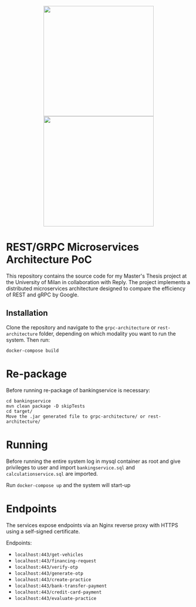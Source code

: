 <p align="center">
  <img src="https://www.unimi.it/sites/default/files/2019-05/LogoFooter_a9f0c3692bf29c71609e5f204522c5d4_0.png" width="300" />
  <img src="https://upload.wikimedia.org/wikipedia/commons/thumb/2/2c/Logo_Reply.svg/1280px-Logo_Reply.svg.png" width="300" /> 
</p>

# REST/GRPC Microservices Architecture PoC

This repository contains the source code for my Master's Thesis project at the University of Milan in collaboration with Reply. The project implements a distributed microservices architecture designed to compare the efficiency of REST and gRPC by Google.

## Installation

Clone the repository and navigate to the `grpc-architecture` or `rest-architecture` folder, depending on which modality you want to run the system. Then run:

```docker-compose build```

# Re-package
Before running re-package of bankingservice is necessary:
 ```
cd bankingservice
mvn clean package -D skipTests
cd target/
Move the .jar generated file to grpc-architecture/ or rest-architecture/
```


# Running
Before running the entire system log in mysql container as root and give privileges to user and import ```bankingservice.sql``` and ```calculationservice.sql``` are imported.


Run ```docker-compose up``` and the system will start-up

# Endpoints
The services expose endpoints via an Nginx reverse proxy with HTTPS using a self-signed certificate. 

Endpoints:

- `localhost:443/get-vehicles`
- `localhost:443/financing-request`
- `localhost:443/verify-otp`
- `localhost:443/generate-otp`
- `localhost:443/create-practice`
- `localhost:443/bank-transfer-payment`
- `localhost:443/credit-card-payment`
- `localhost:443/evaluate-practice`
